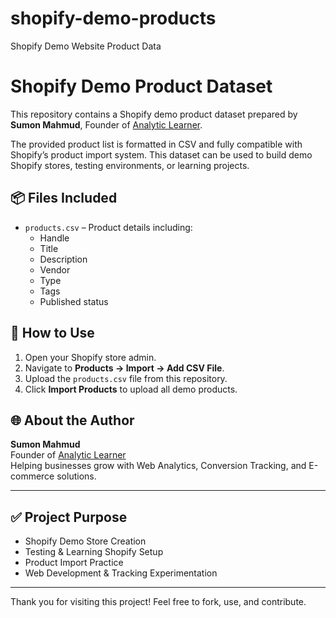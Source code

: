 # shopify-demo-products
Shopify Demo Website Product Data

# Shopify Demo Product Dataset

This repository contains a Shopify demo product dataset prepared by **Sumon Mahmud**, Founder of [Analytic Learner](https://www.analyticlearner.com).

The provided product list is formatted in CSV and fully compatible with Shopify’s product import system. This dataset can be used to build demo Shopify stores, testing environments, or learning projects.

## 📦 Files Included
- `products.csv` – Product details including:
  - Handle
  - Title
  - Description
  - Vendor
  - Type
  - Tags
  - Published status

## 🚀 How to Use
1. Open your Shopify store admin.
2. Navigate to **Products → Import → Add CSV File**.
3. Upload the `products.csv` file from this repository.
4. Click **Import Products** to upload all demo products.

## 🌐 About the Author
**Sumon Mahmud**  
Founder of [Analytic Learner](https://www.analyticlearner.com)  
Helping businesses grow with Web Analytics, Conversion Tracking, and E-commerce solutions.

---

## ✅ Project Purpose
- Shopify Demo Store Creation  
- Testing & Learning Shopify Setup  
- Product Import Practice  
- Web Development & Tracking Experimentation  

---

Thank you for visiting this project! Feel free to fork, use, and contribute.

